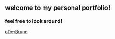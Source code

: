 ## welcome to my personal portfolio!

### feel free to look around!

[oDevBruno](https://odevbruno.vercel.app)